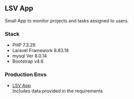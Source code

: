 ## LSV App

Small App to monitor projects and tasks assigned to users.


### Stack
- PHP 7.3.29
- Laravel Framework 8.83.18
- mysql  Ver 8.0.14
- Bootstrap v4.6


### Production Envs
- <a href="https://lsvapp.hugo9099.com/" target="_blank">LSV App</a>
<br /> Includes data provided in the requirements
